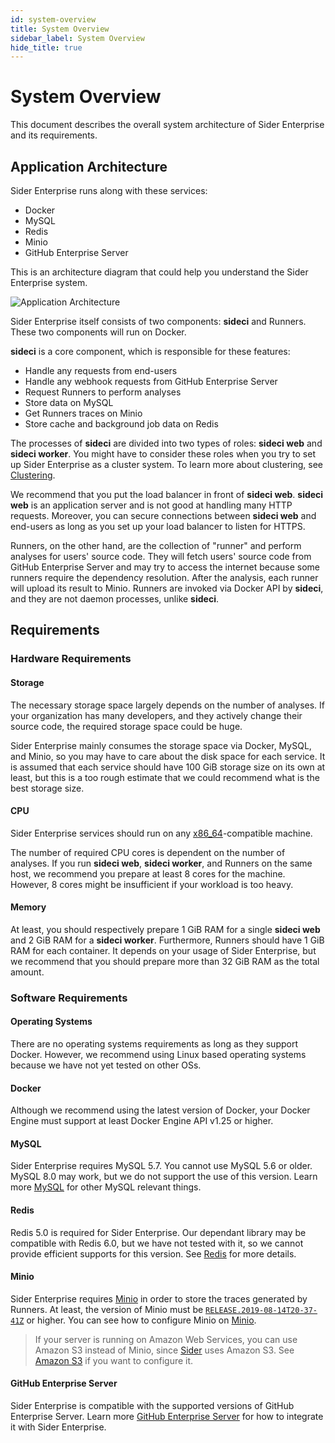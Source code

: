 ```yaml
---
id: system-overview
title: System Overview
sidebar_label: System Overview
hide_title: true
---
```


# System Overview

This document describes the overall system architecture of Sider Enterprise and its requirements.

## Application Architecture

Sider Enterprise runs along with these services:

- Docker
- MySQL
- Redis
- Minio
- GitHub Enterprise Server

This is an architecture diagram that could help you understand the Sider Enterprise system.

![Application Architecture](https://app.lucidchart.com/publicSegments/view/9499e669-2f00-4a45-9b58-200b51dce2f1/image.png)

Sider Enterprise itself consists of two components: **sideci** and Runners. These two components will run on Docker.

**sideci** is a core component, which is responsible for these features:

- Handle any requests from end-users
- Handle any webhook requests from GitHub Enterprise Server
- Request Runners to perform analyses
- Store data on MySQL
- Get Runners traces on Minio
- Store cache and background job data on Redis

The processes of **sideci** are divided into two types of roles: **sideci web** and **sideci worker**. You might have to consider these roles when you try to set up Sider Enterprise as a cluster system. To learn more about clustering, see [Clustering](./clustering.md).

We recommend that you put the load balancer in front of **sideci web**. **sideci web** is an application server and is not good at handling many HTTP requests. Moreover, you can secure connections between **sideci web** and end-users as long as you set up your load balancer to listen for HTTPS.

Runners, on the other hand, are the collection of "runner" and perform analyses for users' source code. They will fetch users' source code from GitHub Enterprise Server and may try to access the internet because some runners require the dependency resolution. After the analysis, each runner will upload its result to Minio. Runners are invoked via Docker API by **sideci**, and they are not daemon processes, unlike **sideci**.

## Requirements

### Hardware Requirements

#### Storage

The necessary storage space largely depends on the number of analyses. If your organization has many developers, and they actively change their source code, the required storage space could be huge.

Sider Enterprise mainly consumes the storage space via Docker, MySQL, and Minio, so you may have to care about the disk space for each service. It is assumed that each service should have 100 GiB storage size on its own at least, but this is a too rough estimate that we could recommend what is the best storage size.

#### CPU

Sider Enterprise services should run on any [x86_64](https://en.wikipedia.org/wiki/X86-64)-compatible machine.

The number of required CPU cores is dependent on the number of analyses. If you run **sideci web**, **sideci worker**, and Runners on the same host, we recommend you prepare at least 8 cores for the machine. However, 8 cores might be insufficient if your workload is too heavy.

#### Memory

At least, you should respectively prepare 1 GiB RAM for a single **sideci web** and 2 GiB RAM for a **sideci worker**. Furthermore, Runners should have 1 GiB RAM for each container. It depends on your usage of Sider Enterprise, but we recommend that you should prepare more than 32 GiB RAM as the total amount.

### Software Requirements

#### Operating Systems

There are no operating systems requirements as long as they support Docker. However, we recommend using Linux based operating systems because we have not yet tested on other OSs.

#### Docker

Although we recommend using the latest version of Docker, your Docker Engine must support at least Docker Engine API v1.25 or higher.

#### MySQL

Sider Enterprise requires MySQL 5.7. You cannot use MySQL 5.6 or older. MySQL 8.0 may work, but we do not support the use of this version. Learn more [MySQL](./mysql.md) for other MySQL relevant things.

#### Redis

Redis 5.0 is required for Sider Enterprise. Our dependant library may be compatible with Redis 6.0, but we have not tested with it, so we cannot provide efficient supports for this version. See [Redis](./redis.md) for more details.

#### Minio

Sider Enterprise requires [Minio](https://min.io/) in order to store the traces generated by Runners. At least, the version of Minio must be [`RELEASE.2019-08-14T20-37-41Z`](https://github.com/minio/minio/releases/tag/RELEASE.2019-08-14T20-37-41Z) or higher. You can see how to configure Minio on [Minio](./minio.md).

> If your server is running on Amazon Web Services, you can use Amazon S3 instead of Minio, since [Sider](https://sider.review) uses Amazon S3. See [Amazon S3](./amazon-s3.md) if you want to configure it.

#### GitHub Enterprise Server

Sider Enterprise is compatible with the supported versions of GitHub Enterprise Server. Learn more [GitHub Enterprise Server](./github.md) for how to integrate it with Sider Enterprise.
